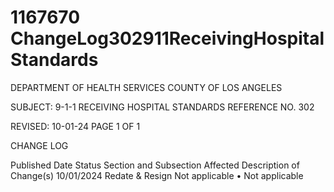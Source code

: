 # 1167670 ChangeLog302911ReceivingHospitalStandards

DEPARTMENT OF HEALTH SERVICES 
COUNTY OF LOS ANGELES 
  
SUBJECT: 9-1-1 RECEIVING HOSPITAL STANDARDS REFERENCE NO. 302 
 
 
 
REVISED: 10-01-24 PAGE 1 OF 1  
 
CHANGE LOG 
 
Published 
Date 
Status Section and 
Subsection Affected 
Description of Change(s) 
10/01/2024 Redate & 
Resign 
Not applicable 
• Not applicable

